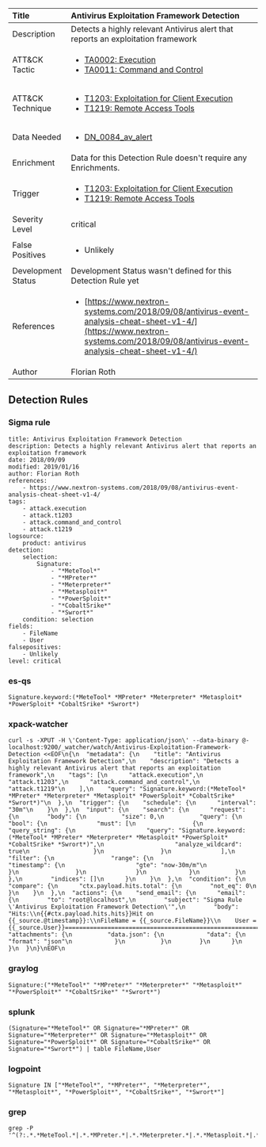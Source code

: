 | Title                | Antivirus Exploitation Framework Detection                                                                                                                                                 |
|:---------------------|:------------------------------------------------------------------------------------------------------------------------------------------------------------|
| Description          | Detects a highly relevant Antivirus alert that reports an exploitation framework                                                                                                                                           |
| ATT&amp;CK Tactic    |  <ul><li>[TA0002: Execution](https://attack.mitre.org/tactics/TA0002)</li><li>[TA0011: Command and Control](https://attack.mitre.org/tactics/TA0011)</li></ul>  |
| ATT&amp;CK Technique | <ul><li>[T1203: Exploitation for Client Execution](https://attack.mitre.org/techniques/T1203)</li><li>[T1219: Remote Access Tools](https://attack.mitre.org/techniques/T1219)</li></ul>  |
| Data Needed          | <ul><li>[DN_0084_av_alert](../Data_Needed/DN_0084_av_alert.md)</li></ul>  |
| Enrichment           |  Data for this Detection Rule doesn't require any Enrichments.  |
| Trigger              | <ul><li>[T1203: Exploitation for Client Execution](../Triggers/T1203.md)</li><li>[T1219: Remote Access Tools](../Triggers/T1219.md)</li></ul>  |
| Severity Level       | critical |
| False Positives      | <ul><li>Unlikely</li></ul>  |
| Development Status   |  Development Status wasn't defined for this Detection Rule yet  |
| References           | <ul><li>[https://www.nextron-systems.com/2018/09/08/antivirus-event-analysis-cheat-sheet-v1-4/](https://www.nextron-systems.com/2018/09/08/antivirus-event-analysis-cheat-sheet-v1-4/)</li></ul>  |
| Author               | Florian Roth |


## Detection Rules

### Sigma rule

```
title: Antivirus Exploitation Framework Detection
description: Detects a highly relevant Antivirus alert that reports an exploitation framework
date: 2018/09/09
modified: 2019/01/16
author: Florian Roth
references:
    - https://www.nextron-systems.com/2018/09/08/antivirus-event-analysis-cheat-sheet-v1-4/
tags:
    - attack.execution
    - attack.t1203
    - attack.command_and_control
    - attack.t1219
logsource:
    product: antivirus
detection:
    selection:
        Signature: 
            - "*MeteTool*"
            - "*MPreter*"
            - "*Meterpreter*"
            - "*Metasploit*"
            - "*PowerSploit*"
            - "*CobaltSrike*"
            - "*Swrort*"
    condition: selection
fields:
    - FileName
    - User
falsepositives:
    - Unlikely
level: critical

```





### es-qs
    
```
Signature.keyword:(*MeteTool* *MPreter* *Meterpreter* *Metasploit* *PowerSploit* *CobaltSrike* *Swrort*)
```


### xpack-watcher
    
```
curl -s -XPUT -H \'Content-Type: application/json\' --data-binary @- localhost:9200/_watcher/watch/Antivirus-Exploitation-Framework-Detection <<EOF\n{\n  "metadata": {\n    "title": "Antivirus Exploitation Framework Detection",\n    "description": "Detects a highly relevant Antivirus alert that reports an exploitation framework",\n    "tags": [\n      "attack.execution",\n      "attack.t1203",\n      "attack.command_and_control",\n      "attack.t1219"\n    ],\n    "query": "Signature.keyword:(*MeteTool* *MPreter* *Meterpreter* *Metasploit* *PowerSploit* *CobaltSrike* *Swrort*)"\n  },\n  "trigger": {\n    "schedule": {\n      "interval": "30m"\n    }\n  },\n  "input": {\n    "search": {\n      "request": {\n        "body": {\n          "size": 0,\n          "query": {\n            "bool": {\n              "must": [\n                {\n                  "query_string": {\n                    "query": "Signature.keyword:(*MeteTool* *MPreter* *Meterpreter* *Metasploit* *PowerSploit* *CobaltSrike* *Swrort*)",\n                    "analyze_wildcard": true\n                  }\n                }\n              ],\n              "filter": {\n                "range": {\n                  "timestamp": {\n                    "gte": "now-30m/m"\n                  }\n                }\n              }\n            }\n          }\n        },\n        "indices": []\n      }\n    }\n  },\n  "condition": {\n    "compare": {\n      "ctx.payload.hits.total": {\n        "not_eq": 0\n      }\n    }\n  },\n  "actions": {\n    "send_email": {\n      "email": {\n        "to": "root@localhost",\n        "subject": "Sigma Rule \'Antivirus Exploitation Framework Detection\'",\n        "body": "Hits:\\n{{#ctx.payload.hits.hits}}Hit on {{_source.@timestamp}}:\\nFileName = {{_source.FileName}}\\n    User = {{_source.User}}================================================================================\\n{{/ctx.payload.hits.hits}}",\n        "attachments": {\n          "data.json": {\n            "data": {\n              "format": "json"\n            }\n          }\n        }\n      }\n    }\n  }\n}\nEOF\n
```


### graylog
    
```
Signature:("*MeteTool*" "*MPreter*" "*Meterpreter*" "*Metasploit*" "*PowerSploit*" "*CobaltSrike*" "*Swrort*")
```


### splunk
    
```
(Signature="*MeteTool*" OR Signature="*MPreter*" OR Signature="*Meterpreter*" OR Signature="*Metasploit*" OR Signature="*PowerSploit*" OR Signature="*CobaltSrike*" OR Signature="*Swrort*") | table FileName,User
```


### logpoint
    
```
Signature IN ["*MeteTool*", "*MPreter*", "*Meterpreter*", "*Metasploit*", "*PowerSploit*", "*CobaltSrike*", "*Swrort*"]
```


### grep
    
```
grep -P '^(?:.*.*MeteTool.*|.*.*MPreter.*|.*.*Meterpreter.*|.*.*Metasploit.*|.*.*PowerSploit.*|.*.*CobaltSrike.*|.*.*Swrort.*)'
```



